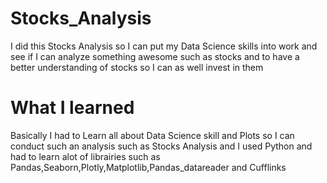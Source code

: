 # Stocks_Analysis
I did this Stocks Analysis so I can put my Data Science skills into work and see if I can analyze something awesome such as stocks and to have a better understanding of stocks so I can as well invest in them 
# What I learned 
Basically I had to Learn all about Data Science skill and Plots so I can conduct such an analysis such as Stocks Analysis and I used Python and had to learn alot of librairies such as Pandas,Seaborn,Plotly,Matplotlib,Pandas_datareader and Cufflinks 

